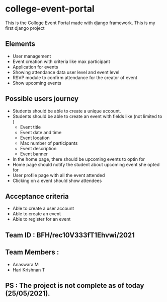 # college-event-portal

This is the College Event Portal made with django framework. This is my first django project
## Elements

- User management
- Event creation with criteria like max participant
- Application for events
- Showing attendance data user level and event level
- RSVP module to confirm attendance for the creator of event
- Show upcoming events

## Possible users journey

- Students should be able to create a unique account.
- Students should be able to create an event with fields like (not limited to )
    - Event title
    - Event date and time
    - Event location
    - Max number of participants
    - Event description
    - Event banner
- In the home page, there should be upcoming events to optin for
- Home page should notify the student about upcoming event she opted for
- User profile page with all the event attended
- Clicking on a event should show attendees

## Acceptance criteria

- Able to create a user account
- Able to create an event
- Able to register for an event

## Team ID : BFH/rec10V333fT1Ehvwi/2021

## Team Members : 

- Anaswara M
- Hari Krishnan T


## PS : The project is not complete as of today (25/05/2021).
